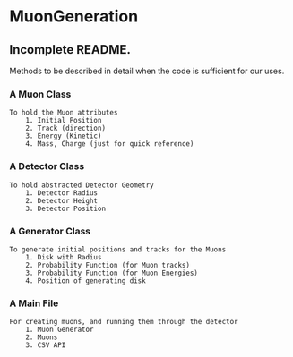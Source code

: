 # MuonGeneration

## Incomplete README.
Methods to be described in detail when the code is sufficient for our uses.

### A Muon Class
	To hold the Muon attributes
		1. Initial Position
		2. Track (direction)
		3. Energy (Kinetic)
		4. Mass, Charge (just for quick reference)

### A Detector Class
	To hold abstracted Detector Geometry
		1. Detector Radius
		2. Detector Height
		3. Detector Position

### A Generator Class
	To generate initial positions and tracks for the Muons
		1. Disk with Radius
		2. Probability Function (for Muon tracks)
		3. Probability Function (for Muon Energies)
		4. Position of generating disk

### A Main File
	For creating muons, and running them through the detector
		1. Muon Generator
		2. Muons
		3. CSV API
